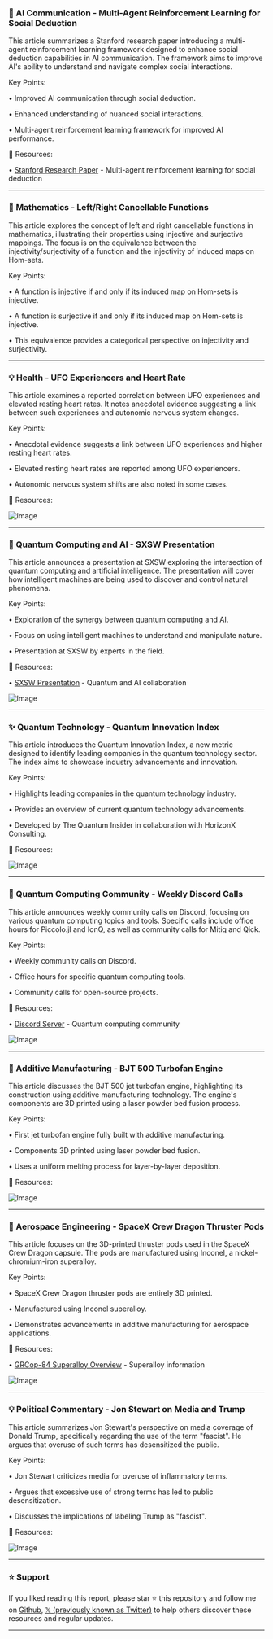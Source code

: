### 🤖 AI Communication - Multi-Agent Reinforcement Learning for Social Deduction

This article summarizes a Stanford research paper introducing a multi-agent reinforcement learning framework designed to enhance social deduction capabilities in AI communication.  The framework aims to improve AI's ability to understand and navigate complex social interactions.

Key Points:

• Improved AI communication through social deduction.


• Enhanced understanding of nuanced social interactions.


• Multi-agent reinforcement learning framework for improved AI performance.


🔗 Resources:

• [Stanford Research Paper](https://marktechpost.com/2025/02/17/stanford-rese…) - Multi-agent reinforcement learning for social deduction


---
### 🤖 Mathematics - Left/Right Cancellable Functions

This article explores the concept of left and right cancellable functions in mathematics, illustrating their properties using injective and surjective mappings. The focus is on the equivalence between the injectivity/surjectivity of a function and the injectivity of induced maps on Hom-sets.


Key Points:

•  A function is injective if and only if its induced map on Hom-sets is injective.


• A function is surjective if and only if its induced map on Hom-sets is injective.


• This equivalence provides a categorical perspective on injectivity and surjectivity.



---
### 💡 Health - UFO Experiencers and Heart Rate

This article examines a reported correlation between UFO experiences and elevated resting heart rates. It notes anecdotal evidence suggesting a link between such experiences and autonomic nervous system changes.


Key Points:

• Anecdotal evidence suggests a link between UFO experiences and higher resting heart rates.


• Elevated resting heart rates are reported among UFO experiencers.


• Autonomic nervous system shifts are also noted in some cases.


🔗 Resources:

![Image](https://pbs.twimg.com/media/Gj_UdhMWsAA0PvE?format=jpg&name=small)


---
### 🚀 Quantum Computing and AI -  SXSW Presentation

This article announces a presentation at SXSW exploring the intersection of quantum computing and artificial intelligence. The presentation will cover how intelligent machines are being used to discover and control natural phenomena.


Key Points:

•  Exploration of the synergy between quantum computing and AI.


•  Focus on using intelligent machines to understand and manipulate nature.


•  Presentation at SXSW by experts in the field.


🔗 Resources:

• [SXSW Presentation](https://buff.ly/3WSoheG) - Quantum and AI collaboration


![Image](https://pbs.twimg.com/media/GkA2x_IWEAA6SeP?format=jpg&name=small)



---
### ✨ Quantum Technology - Quantum Innovation Index

This article introduces the Quantum Innovation Index, a new metric designed to identify leading companies in the quantum technology sector. The index aims to showcase industry advancements and innovation.


Key Points:

• Highlights leading companies in the quantum technology industry.


• Provides an overview of current quantum technology advancements.


•  Developed by The Quantum Insider in collaboration with HorizonX Consulting.


🔗 Resources:

![Image](https://pbs.twimg.com/media/Gj_4BiSWEAAyvW4?format=jpg&name=small)



---
### 🚀 Quantum Computing Community - Weekly Discord Calls

This article announces weekly community calls on Discord, focusing on various quantum computing topics and tools. Specific calls include office hours for Piccolo.jl and IonQ, as well as community calls for Mitiq and Qick.

Key Points:

• Weekly community calls on Discord.


• Office hours for specific quantum computing tools.


• Community calls for open-source projects.


🔗 Resources:

• [Discord Server](https://buff.ly/3R0YsHf) - Quantum computing community


![Image](https://pbs.twimg.com/media/Gj_4ARVWQAAiBXZ?format=jpg&name=small)



---
### 🤖 Additive Manufacturing - BJT 500 Turbofan Engine

This article discusses the BJT 500 jet turbofan engine, highlighting its construction using additive manufacturing technology.  The engine's components are 3D printed using a laser powder bed fusion process.


Key Points:

• First jet turbofan engine fully built with additive manufacturing.


• Components 3D printed using laser powder bed fusion.


• Uses a uniform melting process for layer-by-layer deposition.


🔗 Resources:

![Image](https://pbs.twimg.com/media/Gj_1EWVXIAAeuJA?format=jpg&name=small)


---
### 🤖 Aerospace Engineering - SpaceX Crew Dragon Thruster Pods

This article focuses on the 3D-printed thruster pods used in the SpaceX Crew Dragon capsule.  The pods are manufactured using Inconel, a nickel-chromium-iron superalloy.

Key Points:

• SpaceX Crew Dragon thruster pods are entirely 3D printed.


•  Manufactured using Inconel superalloy.


•  Demonstrates advancements in additive manufacturing for aerospace applications.


🔗 Resources:

• [GRCop-84 Superalloy Overview](https://x.com/Dragonmaurizio/status/1714648597059301623…) - Superalloy information

![Image](https://pbs.twimg.com/media/F5iJodUXAAAfb4D?format=jpg&name=small)


---
### 💡 Political Commentary - Jon Stewart on Media and Trump

This article summarizes Jon Stewart's perspective on media coverage of Donald Trump, specifically regarding the use of the term "fascist".  He argues that overuse of such terms has desensitized the public.


Key Points:

• Jon Stewart criticizes media for overuse of inflammatory terms.


•  Argues that excessive use of strong terms has led to public desensitization.


•  Discusses the implications of labeling Trump as "fascist".


🔗 Resources:

![Image](https://pbs.twimg.com/media/Gj68jDyXEAARouq.jpg)


---

### ⭐️ Support

If you liked reading this report, please star ⭐️ this repository and follow me on [Github](https://github.com/Drix10), [𝕏 (previously known as Twitter)](https://x.com/DRIX_10_) to help others discover these resources and regular updates.

---